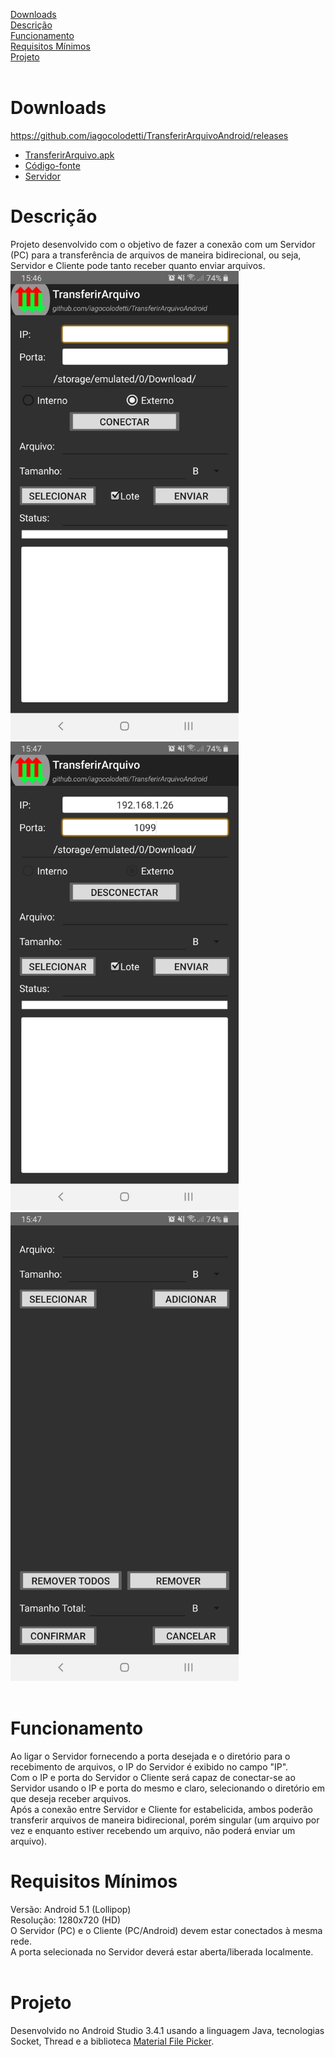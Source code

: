 [Downloads](https://github.com/iagocolodetti/TransferirArquivoAndroid/blob/master/README.md#downloads "Downloads")
<br>
[Descrição](https://github.com/iagocolodetti/TransferirArquivoAndroid/blob/master/README.md#descri%C3%A7%C3%A3o "Descrição")
<br>
[Funcionamento](https://github.com/iagocolodetti/TransferirArquivoAndroid/blob/master/README.md#funcionamento "Funcionamento")
<br>
[Requisitos Mínimos](https://github.com/iagocolodetti/TransferirArquivoAndroid/blob/master/README.md#requisitos-mínimos "Requisitos Mínimos")
<br>
[Projeto](https://github.com/iagocolodetti/TransferirArquivoAndroid/blob/master/README.md#projeto "Projeto")
<br>
<br>
# Downloads
https://github.com/iagocolodetti/TransferirArquivoAndroid/releases
* [TransferirArquivo.apk](https://github.com/iagocolodetti/TransferirArquivoAndroid/releases/download/v1.0/TransferirArquivo.apk "TransferirArquivo.apk")
* [Código-fonte](https://github.com/iagocolodetti/TransferirArquivoAndroid/archive/v1.0.zip "v1.0.zip")
* [Servidor](https://github.com/iagocolodetti/TransferirArquivo/blob/master/README.md#downloads "TransferirArquivo#Downloads")
# Descrição
Projeto desenvolvido com o objetivo de fazer a conexão com um Servidor (PC) para a transferência de arquivos de maneira bidirecional, ou seja, Servidor e Cliente pode tanto receber quanto enviar arquivos.
<br>
<img src="https://github.com/iagocolodetti/imagens/blob/master/transferirarquivoclienteandroid1.jpg" alt="Cliente desconectado" height="750" width="365">
<img src="https://github.com/iagocolodetti/imagens/blob/master/transferirarquivoclienteandroid2.jpg" alt="Cliente conectado" height="750" width="365">
<img src="https://github.com/iagocolodetti/imagens/blob/master/transferirarquivoclienteandroid3.jpg" alt="Tela selecionar arquivos" height="750" width="365">
<br>
<br>

# Funcionamento
Ao ligar o Servidor fornecendo a porta desejada e o diretório para o recebimento de arquivos, o IP do Servidor é exibido no campo "IP".
<br>
Com o IP e porta do Servidor o Cliente será capaz de conectar-se ao Servidor usando o IP e porta do mesmo e claro, selecionando o diretório em que deseja receber arquivos.
<br>
Após a conexão entre Servidor e Cliente for estabelicida, ambos poderão transferir arquivos de maneira bidirecional, porém singular (um arquivo por vez e enquanto estiver recebendo um arquivo, não poderá enviar um arquivo).

# Requisitos Mínimos
Versão: Android 5.1 (Lollipop)
<br>
Resolução: 1280x720 (HD)
<br>
O Servidor (PC) e o Cliente (PC/Android) devem estar conectados à mesma rede.
<br>
A porta selecionada no Servidor deverá estar aberta/liberada localmente.
<br>
<br>
# Projeto
Desenvolvido no Android Studio 3.4.1 usando a linguagem Java, tecnologias Socket, Thread e a biblioteca [Material File Picker](https://github.com/nbsp-team/MaterialFilePicker).
